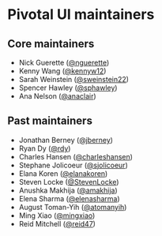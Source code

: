 # Pivotal UI maintainers

## Core maintainers

* Nick Guerette ([@nguerette](https://github.com/nguerette))
* Kenny Wang ([@kennyw12](https://github.com/kennyw12))
* Sarah Weinstein ([@sweinstein22](https://github.com/sweinstein22))
* Spencer Hawley ([@sphawley](https://github.com/sphawley))
* Ana Nelson ([@anaclair](https://github.com/anaclair))

## Past maintainers

* Jonathan Berney ([@jberney](https://github.com/jberney))
* Ryan Dy ([@rdy](https://github.com/rdy))
* Charles Hansen ([@charleshansen](https://github.com/charleshansen))
* Stephane Jolicoeur ([@sjolicoeur](https://github.com/sjolicoeur))
* Elana Koren ([@elanakoren](https://github.com/elanakoren))
* Steven Locke ([@StevenLocke](https://github.com/StevenLocke))
* Anushka Makhija ([@amakhija](https://github.com/amakhija))
* Elena Sharma ([@elenasharma](https://github.com/elenasharma))
* August Toman-Yih ([@atomanyih](https://github.com/atomanyih))
* Ming Xiao ([@mingxiao](https://github.com/mingxiao))
* Reid Mitchell ([@reid47](https://github.com/reid47))
